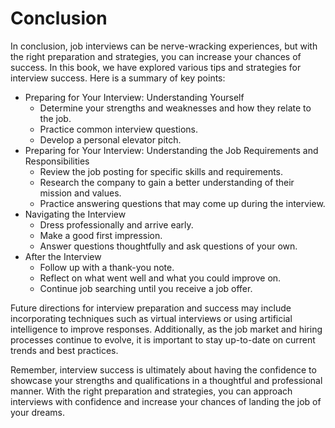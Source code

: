 # Conclusion

In conclusion, job interviews can be nerve-wracking experiences, but with the right preparation and strategies, you can increase your chances of success. In this book, we have explored various tips and strategies for interview success. Here is a summary of key points:

* Preparing for Your Interview: Understanding Yourself
  * Determine your strengths and weaknesses and how they relate to the job.
  * Practice common interview questions.
  * Develop a personal elevator pitch.
* Preparing for Your Interview: Understanding the Job Requirements and Responsibilities
  * Review the job posting for specific skills and requirements.
  * Research the company to gain a better understanding of their mission and values.
  * Practice answering questions that may come up during the interview.
* Navigating the Interview
  * Dress professionally and arrive early.
  * Make a good first impression.
  * Answer questions thoughtfully and ask questions of your own.
* After the Interview
  * Follow up with a thank-you note.
  * Reflect on what went well and what you could improve on.
  * Continue job searching until you receive a job offer.

Future directions for interview preparation and success may include incorporating techniques such as virtual interviews or using artificial intelligence to improve responses. Additionally, as the job market and hiring processes continue to evolve, it is important to stay up-to-date on current trends and best practices.

Remember, interview success is ultimately about having the confidence to showcase your strengths and qualifications in a thoughtful and professional manner. With the right preparation and strategies, you can approach interviews with confidence and increase your chances of landing the job of your dreams.